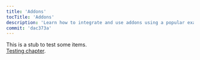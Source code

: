 ```yaml
---
title: 'Addons'
tocTitle: 'Addons'
description: 'Learn how to integrate and use addons using a popular example'
commit: 'dac373a'
---
```



This is a stub to test some items.  
[Testing chapter](/random-framework/en/test/).

